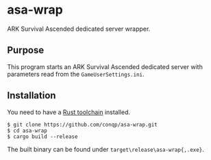 # asa-wrap
ARK Survival Ascended dedicated server wrapper.

## Purpose
This program starts an ARK Survival Ascended dedicated server 
with parameters read from the `GameUserSettings.ini`.

## Installation
You need to have a [Rust toolchain](https://rust-lang.org/) installed.
```shell
$ git clone https://github.com/conqp/asa-wrap.git
$ cd asa-wrap
$ cargo build --release
```
The built binary can be found under `target\release\asa-wrap{,.exe}`.
